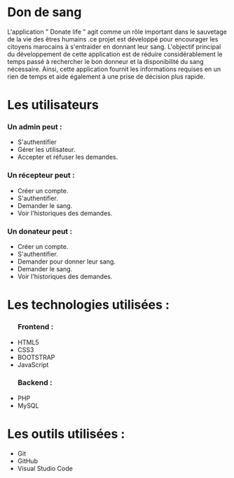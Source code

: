 <h1>Don de sang</h1>
L'application " Donate life " agit comme un rôle important dans le sauvetage de la vie des êtres humains .ce projet est développé pour encourager les citoyens marocains à s'entraider en donnant leur sang.
L'objectif principal du développement de cette application est de réduire considérablement le temps passé à rechercher le bon donneur et la disponibilité du sang nécessaire. Ainsi, cette application fournit les informations requises en un rien de temps et aide également à une prise de décision plus rapide.

<h1>Les utilisateurs</h1>
<h3>Un admin peut :</h3>
<ul>
  <li>S'authentifier</li>
  <li>Gérer les utilisateur.</li>
  <li>Accepter et réfuser les demandes.</li>
 </ul>

 <h3>Un récepteur peut :</h3>
<ul>
  <li>Créer un compte.</li>
  <li>S'authentifier.</li>
  <li>Demander le sang.</li>
  <li>Voir l'historiques des demandes.</li>
</ul>

 <h3>Un donateur peut :</h3>
<ul>
  <li>Créer un compte.</li>
  <li>S'authentifier.</li>
  <li>Demander pour donner leur sang.</li>
  <li>Demander le sang.</li>
  <li>Voir l'historiques des demandes.</li>
</ul>

<h1>Les technologies utilisées :</h1>
<ul>
  <h3>Frontend :</h3>
  <li>HTML5</li>
  <li>CSS3</li>
  <li>BOOTSTRAP</li>
  <li>JavaScript</li>
</ul>
<ul>
  <h3>Backend :</h3>
  <li>PHP</li>
  <li>MySQL</li>
</ul>
<h1>Les outils utilisées :</h1>
<ul>
  <li>Git</li>
  <li>GitHub</li>
  <li>Visual Studio Code </li>
</ul>


